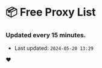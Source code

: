 # :package: Free Proxy List
### Updated every 15 minutes.

- Last updated: `2024-05-20 13:29`

:heart:
